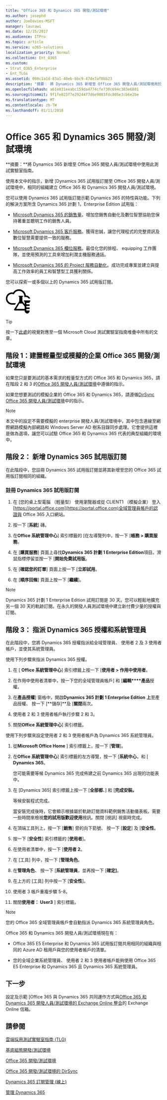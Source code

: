 ```yaml
---
title: "Office 365 和 Dynamics 365 開發/測試環境"
ms.author: josephd
author: JoeDavies-MSFT
manager: laurawi
ms.date: 12/15/2017
ms.audience: ITPro
ms.topic: article
ms.service: o365-solutions
localization_priority: Normal
ms.collection: Ent_O365
ms.custom:
- Strat_O365_Enterprise
- Ent_TLGs
ms.assetid: 098c1a1d-83a1-40eb-bbc9-47de7af8bb23
description: "摘要： 將 Dynamics 365 新增至 Office 365 開發人員/測試環境用於此測試實驗室指南。"
ms.openlocfilehash: a61e831eeabc159da4774cfe730c694c383e6801
ms.sourcegitcommit: 9f1fe023f7e2924477d6e9003fdc805e3cb6e2be
ms.translationtype: MT
ms.contentlocale: zh-TW
ms.lasthandoff: 01/11/2018
---
```

# <a name="office-365-and-dynamics-365-devtest-environment"></a>Office 365 和 Dynamics 365 開發/測試環境

 **摘要：**將 Dynamics 365 新增至 Office 365 開發人員/測試環境中使用此測試實驗室指南。
  
使用本文中的指示，新增 [Dynamics 365 試用版訂閱至 Office 365 開發人員/測試環境中，相同的組織建立 Office 365 和 Dynamics 365 開發人員/測試環境。
  
您可以使用 Dynamics 365 試用版訂閱示範 Dynamics 365 的特性與功能。下列的解決方案所含 Dynamics 365 計劃 1，Enterprise Edition 試用版：
  
- [Microsoft Dynamics 365 的銷售量](https://www.microsoft.com/dynamics365/sales)。增加您銷售自動化及數位智慧協助您保持著重並聰明工作的銷售人員。
    
- [Microsoft Dynamics 365 客戶服務](https://www.microsoft.com/dynamics365/customer-service)。獲得忠誠，讓您代理程式的完整資訊及數位智慧需要提供一致的服務。
    
- [Microsoft Dynamics 365 欄位服務](https://www.microsoft.com/dynamics365/field-service)。最佳化您的排程、 equipping 工作團隊，並使用預測的工具來增加利潤主機服務通話。
    
- [Microsoft Dynamics 365 的 Project 服務自動化](https://www.microsoft.com/en-us/dynamics365/project-service-automation)。成功完成專案並建立與提高工作效率的員工和智慧型工具獲利關係。
    
您可以探索一或多個以上的 Dynamics 365 試用版訂閱。
  
![Microsoft 雲端中的測試實驗室指南](images/24ad0d1b-3274-40fb-972a-b8188b7268d1.png)
  
> [!TIP]
> 按一下[此處](http://aka.ms/catlgstack)的視覺對應至一個 Microsoft Cloud 測試實驗室指南堆疊中所有的文章。
  
## <a name="phase-1-build-out-your-lightweight-or-simulated-enterprise-office-365-devtest-environment"></a>階段 1：建置輕量型或模擬的企業 Office 365 開發/測試環境

如果您只是要測試的基本需求的輕量型方式的 Office 365 和 Dynamics 365，請在階段 2 和 3 的[Office 365 開發人員/測試環境](office-365-dev-test-environment.md)中遵循的指示。
  
如果您想要測試的模擬企業的 Office 365 和 Dynamics 365，請遵循[DirSync Office 365 開發人員/測試環境](dirsync-for-your-office-365-dev-test-environment.md)中的指示。
  
> [!NOTE]
> 本文中的設定不需要模擬的 enterprise 開發人員/測試環境中，其中包含連線至網際網路模擬內部網路和 Windows Server AD 樹系目錄同步處理。它會提供這裡是做為選項，讓您可以試驗 Office 365 和 Dynamics 365 代表的典型組織的環境中。 
  
## <a name="phase-2-add-a-dynamics-365-trial-subscription"></a>階段 2： 新增 Dynamics 365 試用版訂閱

在此階段中，您註冊 Dynamics 365 試用版訂閱並將其新增至您的 Office 365 試用版訂閱相同的組織。
  
### <a name="sign-up-for-a-dynamics-365-trial-subscription"></a>註冊 Dynamics 365 試用版訂閱

1. 在 [您的桌上型電腦 （輕量型） 使用瀏覽器或從 CLIENT1 （模擬企業） 登入[https://portal.office.com](https://portal.office.com)全域管理員帳戶的認證與 Office 365 入口網站。
    
2. 按一下 [**系統**] 磚。
    
3. 在**Office 系統管理中心**] 索引標籤的 [在左導覽列中，按一下 [**帳務 > 購買服務**。
    
4. 在 [**購買服務**] 頁面上尋找**Dynamics 365 計劃 1 Enterprise Edition**項目。滑鼠指標停留並按一下 [**開始免費試用版**。
    
5. 在 [**確認您的訂單**] 頁面上按一下 [**立即試用**。
    
6. 在 [**順序回條**] 頁面上按一下 [**繼續**]。
    
> [!NOTE]
> Dynamics 365 計劃 1 Enterprise Edition 試用訂閱是 30 天。您可以輕鬆地擴充另一個 30 天的軌跡訂閱。在永久的開發人員測試環境中建立新付費少量的授權與訂閱。 
  
## <a name="phase-3-assign-dynamics-365-licenses-and-system-administrators"></a>階段 3： 指派 Dynamics 365 授權和系統管理員

在此階段中，您將 Dynamics 365 授權指派給全域管理員、 使用者 2 及 3 使用者帳戶，並使其系統管理員。
  
使用下列步驟來指派 Dynamics 365 授權。
  
1. 在 [ **Office 系統管理中心**] 索引標籤上按一下 [**使用者 > 作用中使用者**。
    
2. 在作用中使用者清單中，按一下您的全域管理員帳戶] 和 [**編輯****產品**授權。
    
3. 在**產品授權**] 窗格中，開啟**Dynamics 365 計劃 1 Enterprise Edition** **上**至產品授權、 按一下 [**儲存]**及 [**關閉**兩次。
    
4. 使用者 2 和 3 使用者帳戶執行步驟 2 和 3。
    
5. 關閉**Office 系統管理中心**] 索引標籤。
    
使用下列步驟來設定使用者 2 和 3 使用者帳戶為 Dynamics 365 系統管理員。
  
1. 從**Microsoft Office Home** ] 索引標籤上，按一下 [**管理**]。
    
2. 在**Office 系統管理中心**] 索引標籤的左方導覽，按一下 [**系統中心**，和 [ **Dynamics 365**。
    
    您可能需要等候 Dynamics 365 完成佈建之前 Dynamics 365 出現的功能表中。
    
3. 在 [Dynamics 365] 索引標籤上按一下 [**全部都**、] 和 [**完成安裝。**
    
    等候安裝程式完成。
    
    當安裝完成後時，它會顯示根據屬於軌跡訂閱資料範例銷售活動儀表板。需要一些時間來檢視**您的試用版歡迎使用**視訊。關閉 [視訊] 視窗時完成。
    
4. 在頂端工具列上，按一下 [**銷售**] 旁的向下箭號、 按一下 [**設定**] 及 [**安全性**。
    
5. 按一下 [**安全性**] 索引標籤的 [**使用者**]。
    
6. 在使用者清單中，按一下 [**使用者 2**。
    
7. 在 [工具] 列中，按一下 [**管理角色**。
    
8. 在**管理角色**、 按一下 [**系統管理員**，並再按一下 [**確定]**。
    
9. 在上方的 [工具] 列中按一下 [**安全性**]。
    
10. 使用者 3 帳戶重複步驟 5-8。
    
11. 關閉**使用者： User3** ] 索引標籤。
    
> [!NOTE]
> 您的 Office 365 全域管理員帳戶會自動指派 Dynamics 365 系統管理員角色。 
  
Office 365 和 Dynamics 365 開發人員/測試環境現在有：
  
- Office 365 E5 Enterprise 和 Dynamics 365 試用版訂閱共用相同的組織與相同的 Azure AD 租用戶與您的使用者帳戶的清單。
    
- 您的全域企業系統管理員、 使用者 2 和 3 使用者帳戶能夠使用 Office 365 E5 Enterprise 和 Dynamics 365 且 Dynamics 365 系統管理員。
    
## <a name="next-step"></a>下一步

設定及示範 [Office 365 與 Dynamics 365 共同運作方式與[Office 365 和 Dynamics 365 開發人員/測試環境的 Exchange Online 整合](exchange-online-integration-for-your-office-365-and-dynamics-365-dev-test-enviro.md)的 Exchange Online 信箱。
  
## <a name="see-also"></a>請參閱

[雲端採用測試實驗室指南 (TLG)](cloud-adoption-test-lab-guides-tlgs.md)
  
[基底組態開發/測試環境](base-configuration-dev-test-environment.md)
  
[Office 365 開發/測試環境](office-365-dev-test-environment.md)
  
[Office 365 開發/測試環境的 DirSync](dirsync-for-your-office-365-dev-test-environment.md)

[Dynamics 365 訂閱管理 (線上)](https://technet.microsoft.com/library/jj679903.aspx)
  
[管理 Dynamics 365](https://technet.microsoft.com/library/dn531101.aspx)


